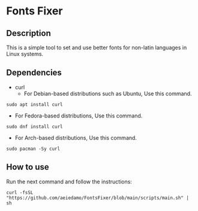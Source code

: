 # Fonts Fixer

## Description

This is a simple tool to set and use better fonts for non-latin languages in
Linux systems.

## Dependencies

- curl
  - For Debian-based distributions such as Ubuntu, Use this command.

```
sudo apt install curl
```

- For Fedora-based distributions, Use this command.

```
sudo dnf install curl
```

- For Arch-based distributions, Use this command.

```
sudo pacman -Sy curl
```

## How to use

Run the next command and follow the instructions:

```
curl -fsSL "https://github.com/aeiedamo/FontsFixer/blob/main/scripts/main.sh" | sh
```

